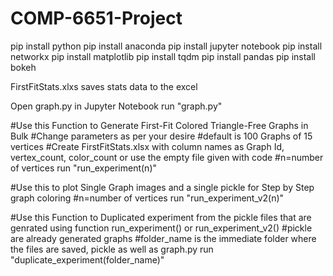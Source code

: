 # COMP-6651-Project

pip install python
pip install anaconda
pip install jupyter notebook
pip install networkx
pip install matplotlib
pip install tqdm
pip install pandas
pip install bokeh

FirstFitStats.xlxs saves stats data to the excel

Open graph.py in Jupyter Notebook
run "graph.py"

#Use this Function to Generate First-Fit Colored Triangle-Free Graphs in Bulk
#Change parameters as per your desire
#default is 100 Graphs of 15 vertices
#Create FirstFitStats.xlsx with column names as Graph Id, vertex_count, color_count or use the empty file given with code
#n=number of vertices
run "run_experiment(n)"

#Use this to plot Single Graph images and a single pickle for Step by Step graph coloring
#n=number of vertices
run "run_experiment_v2(n)"

#Use this Function to Duplicated experiment from the pickle files that are genrated using function run_experiment() or run_experiment_v2()
#pickle are already generated graphs
#folder_name is the immediate folder where the files are saved, pickle as well as graph.py
run "duplicate_experiment(folder_name)"


